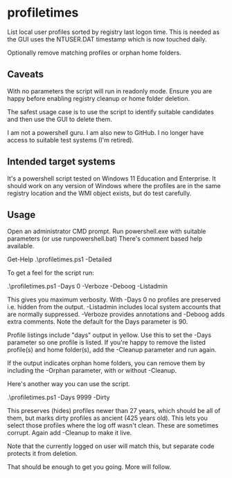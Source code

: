 # profiletimes
List local user profiles sorted by registry last logon time. This is needed as the GUI uses the NTUSER.DAT timestamp which is now touched daily.

Optionally remove matching profiles or orphan home folders.
## Caveats
With no parameters the script will run in readonly mode. Ensure you are happy before enabling registry cleanup or home folder deletion.

The safest usage case is to use the script to identify suitable candidates and then use the GUI to delete them.

I am not a powershell guru. I am also new to GitHub. I no longer have access to suitable test systems (I'm retired).
## Intended target systems
It's a powershell script tested on Windows 11 Education and Enterprise. It should work on any version of Windows where the profiles are in the same registry location and the WMI object exists, but do test carefully.
## Usage
Open an administrator CMD prompt. Run powershell.exe with suitable parameters (or use runpowershell.bat)
There's comment based help available.

Get-Help .\profiletimes.ps1 -Detailed

To get a feel for the script run:

.\profiletimes.ps1 -Days 0 -Verboze -Deboog -Listadmin

This gives you maximum verbosity. With -Days 0 no profiles are preserved i.e. hidden from the output. -Listadmin includes local system accounts that are normally suppressed. -Verboze provides annotations and -Deboog adds extra comments. Note the default for the Days parameter is 90. 

Profile listings include "days" output in yellow. Use this to set the -Days parameter so one profile is listed. If you're happy to remove the listed profile(s) and home folder(s), add the -Cleanup parameter and run again.

If the output indicates orphan home folders, you can remove them by including the -Orphan parameter, with or without -Cleanup.

Here's another way you can use the script.

.\profiletimes.ps1 -Days 9999 -Dirty

This preserves (hides) profiles newer than 27 years, which should be all of them, but marks dirty profiles as ancient (425 years old). This lets you select those profiles where the log off wasn't clean. These are sometimes corrupt. Again add -Cleanup to make it live.

Note that the currently logged on user will match this, but separate code protects it from deletion.

That should be enough to get you going. More will follow.

